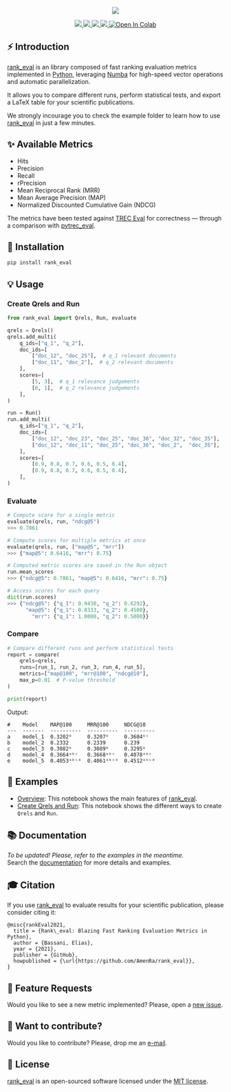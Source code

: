 <div align="center">
  <img src="https://repository-images.githubusercontent.com/268892956/6ec35327-5041-4296-b679-832a22b441cb">
</div>

<p align="center">
  <!-- Python -->
  <a href="https://www.python.org" alt="Python">
      <img src="https://badges.aleen42.com/src/python.svg" />
  </a>

  <!-- Docs -->
  <a href="https://rank-eval.readthedocs.io/en/latest/?badge=latest" alt="Documentation Status">
      <img src="https://readthedocs.org/projects/rank-eval/badge/?version=latest" />
  </a>
  <!-- Black -->
  <a href="https://github.com/psf/black" alt="Code style: black">
      <img src="https://img.shields.io/badge/code%20style-black-000000.svg" />
  </a>
  <!-- License -->
  <a href="https://opensource.org/licenses/MIT" alt="License: MIT">
      <img src="https://img.shields.io/badge/License-MIT-green.svg" />
  </a>
  <!-- Google Colab -->
  <a href="https://colab.research.google.com/github/AmenRa/colabtools/blob/rank_eval/examples/overview.ipynb">
      <img src="https://colab.research.google.com/assets/colab-badge.svg" alt="Open In Colab"/>
  </a>
</p>

## ⚡️ Introduction

[rank_eval](https://github.com/AmenRa/rank_eval) is an library composed of fast ranking evaluation metrics implemented in [Python](https://en.wikipedia.org/wiki/Python_(programming_language)), leveraging [Numba](https://github.com/numba/numba) for high-speed vector operations and automatic parallelization. 

It allows you to compare different runs, perform statistical tests, and export a LaTeX table for your scientific publications.

We strongly incourage you to check the example folder to learn how to use [rank_eval](https://github.com/AmenRa/rank_eval) in just a few minutes.


## ✨ Available Metrics
* Hits 
* Precision
* Recall
* rPrecision
* Mean Reciprocal Rank (MRR)
* Mean Average Precision (MAP)
* Normalized Discounted Cumulative Gain (NDCG)

The metrics have been tested against [TREC Eval](https://github.com/usnistgov/trec_eval) for correctness — through a comparison with [pytrec_eval](https://github.com/cvangysel/pytrec_eval).

## 🔌 Installation
```bash
pip install rank_eval
```

## 💡 Usage

### Create Qrels and Run
```python
from rank_eval import Qrels, Run, evaluate

qrels = Qrels()
qrels.add_multi(
    q_ids=["q_1", "q_2"],
    doc_ids=[
        ["doc_12", "doc_25"],  # q_1 relevant documents
        ["doc_11", "doc_2"],  # q_2 relevant documents
    ],
    scores=[
        [5, 3],  # q_1 relevance judgements
        [6, 1],  # q_2 relevance judgements
    ],
)

run = Run()
run.add_multi(
    q_ids=["q_1", "q_2"],
    doc_ids=[
        ["doc_12", "doc_23", "doc_25", "doc_36", "doc_32", "doc_35"],
        ["doc_12", "doc_11", "doc_25", "doc_36", "doc_2",  "doc_35"],
    ],
    scores=[
        [0.9, 0.8, 0.7, 0.6, 0.5, 0.4],
        [0.9, 0.8, 0.7, 0.6, 0.5, 0.4],
    ],
)
```

### Evaluate
```python
# Compute score for a single metric
evaluate(qrels, run, "ndcg@5")
>>> 0.7861

# Compute scores for multiple metrics at once
evaluate(qrels, run, ["map@5", "mrr"])
>>> {"map@5": 0.6416, "mrr": 0.75}

# Computed metric scores are saved in the Run object
run.mean_scores
>>> {"ndcg@5": 0.7861, "map@5": 0.6416, "mrr": 0.75}

# Access scores for each query
dict(run.scores)
>>> {"ndcg@5": {"q_1": 0.9430, "q_2": 0.6292},
      "map@5": {"q_1": 0.8333, "q_2": 0.4500},
        "mrr": {"q_1": 1.0000, "q_2": 0.5000}}
```

### Compare
```python
# Compare different runs and perform statistical tests
report = compare(
    qrels=qrels,
    runs=[run_1, run_2, run_3, run_4, run_5],
    metrics=["map@100", "mrr@100", "ndcg@10"],
    max_p=0.01  # P-value threshold
)

print(report)
```
Output:
```
#    Model    MAP@100     MRR@100     NDCG@10
---  -------  ----------  ----------  ----------
a    model_1  0.3202ᵇ     0.3207ᵇ     0.3684ᵇᶜ
b    model_2  0.2332      0.2339      0.239
c    model_3  0.3082ᵇ     0.3089ᵇ     0.3295ᵇ
d    model_4  0.3664ᵃᵇᶜ   0.3668ᵃᵇᶜ   0.4078ᵃᵇᶜ
e    model_5  0.4053ᵃᵇᶜᵈ  0.4061ᵃᵇᶜᵈ  0.4512ᵃᵇᶜᵈ
```

## 📖 Examples
* [Overview](https://github.com/AmenRa/rank_eval/tree/master/examples/overview.ipynb): This notebook shows the main features of [rank_eval](https://github.com/AmenRa/rank_eval).
* [Create Qrels and Run](https://github.com/AmenRa/rank_eval/tree/master/examples/create_qrels_and_run.ipynb): This notebook shows the different ways to create `Qrels` and `Run`.

## 📚 Documentation
_To be updated! Please, refer to the examples in the meantime._  
Search the [documentation](https://rank-eval.readthedocs.io/en/latest/) for more details and examples.

## 🎓 Citation
If you use [rank_eval](https://github.com/AmenRa/rank_eval) to evaluate results for your scientific publication, please consider citing it:
```
@misc{rankEval2021,
  title = {Rank\_eval: Blazing Fast Ranking Evaluation Metrics in Python},
  author = {Bassani, Elias},
  year = {2021},
  publisher = {GitHub},
  howpublished = {\url{https://github.com/AmenRa/rank_eval}},
}
```

## 🎁 Feature Requests
Would you like to see a new metric implemented? Please, open a [new issue](https://github.com/AmenRa/rank_eval/issues/new).

## 🤘 Want to contribute?
Would you like to contribute? Please, drop me an [e-mail](mailto:elias.bssn@gmail.com?subject=[GitHub]%20rank_eval).

## 📄 License

[rank_eval](https://github.com/AmenRa/rank_eval) is an open-sourced software licensed under the [MIT license](LICENSE).

